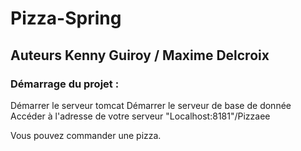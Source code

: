 # Pizza-Spring
## Auteurs Kenny Guiroy /  Maxime Delcroix

### Démarrage du projet :
Démarrer le serveur tomcat
Démarrer le serveur de base de donnée
Accéder à l'adresse de votre serveur "Localhost:8181"/Pizzaee

Vous pouvez commander une pizza.
